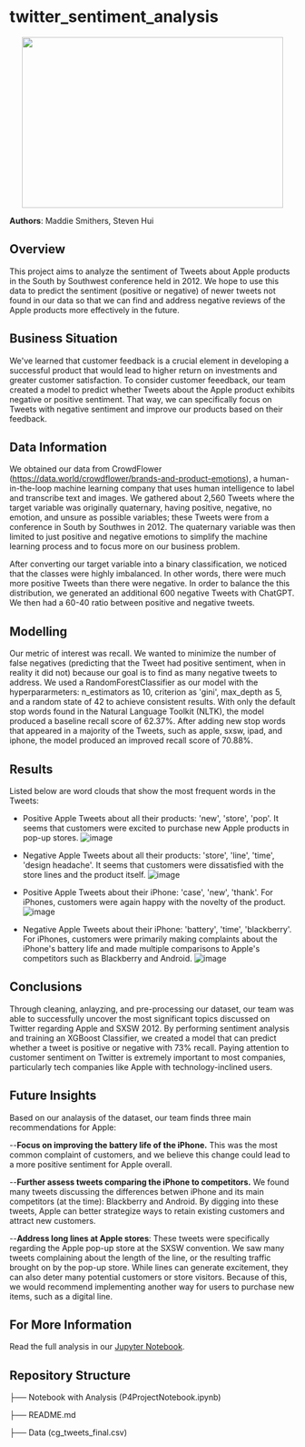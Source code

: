 # twitter_sentiment_analysis

<p align="center">
  <img width="460" height="300" src="https://github.com/xuqc01/twitter_sentiment_analysis/assets/38637431/68380857-9b8f-4b76-b255-0bee0c8ab3ce">
</p>

**Authors**: Maddie Smithers, Steven Hui

## Overview

This project aims to analyze the sentiment of Tweets about Apple products in the South by Southwest conference held in 2012. We hope to use this data to predict the sentiment (positive or negative) of newer tweets not found in our data so that we can find and address negative reviews of the Apple products more effectively in the future.

## Business Situation

We've learned that customer feedback is a crucial element in developing a successful product that would lead to higher return on investments and greater customer satisfaction. To consider customer feeedback, our team created a model to predict whether Tweets about the Apple product exhibits negative or positive sentiment. That way, we can specifically focus on Tweets with negative sentiment and improve our products based on their feedback. 

## Data Information

We obtained our data from CrowdFlower (https://data.world/crowdflower/brands-and-product-emotions), a human-in-the-loop machine learning company that uses human intelligence to label and transcribe text and images. We gathered about 2,560 Tweets where the target variable was originally quaternary, having positive, negative, no emotion, and unsure as possible variables; these Tweets were from a conference in South by Southwes in 2012. The quaternary variable was then limited to just positive and negative emotions to simplify the machine learning process and to focus more on our business problem.

After converting our target variable into a binary classification, we noticed that the classes were highly imbalanced. In other words, there were much more positive Tweets than there were negative. In order to balance the this distribution, we generated an additional 600 negative Tweets with ChatGPT. We then had a 60-40 ratio between positive and negative tweets.
## Modelling

Our metric of interest was recall. We wanted to minimize the number of false negatives (predicting that the Tweet had positive sentiment, when in reality it did not) because our goal is to find as many negative tweets to address. We used a RandomForestClassifier as our model with the hyperpararmeters: n_estimators as 10, criterion as 'gini', max_depth as 5, and a random state of 42 to achieve consistent results. With only the default stop words found in the Natural Language Toolkit (NLTK), the model produced a baseline recall score of 62.37%. After adding new stop words that appeared in a majority of the Tweets, such as apple, sxsw, ipad, and iphone, the model produced an improved recall score of 70.88%. 

## Results

Listed below are word clouds that show the most frequent words in the Tweets:

- Positive Apple Tweets about all their products: 'new', 'store', 'pop'. It seems that customers were excited to purchase new Apple products in pop-up stores.
![image](https://github.com/xuqc01/twitter_sentiment_analysis/assets/38637431/c86b16fb-bc8a-485d-b29c-374cd5bd76ce)

- Negative Apple Tweets about all their products: 'store', 'line', 'time', 'design headache'. It seems that customers were dissatisfied with the store lines and the product itself.
![image](https://github.com/xuqc01/twitter_sentiment_analysis/assets/38637431/2dcdb7d5-01ff-44f0-9e5c-ff1ff8d1a765)

- Positive Apple Tweets about their iPhone: 'case', 'new', 'thank'. For iPhones, customers were again happy with the novelty of the product. 
![image](https://github.com/xuqc01/twitter_sentiment_analysis/assets/38637431/002ee727-e4e6-4761-b745-339db32e5332)

- Negative Apple Tweets about their iPhone: 'battery', 'time', 'blackberry'. For iPhones, customers were primarily making complaints about the iPhone's battery life and made multiple comparisons to Apple's competitors such as Blackberry and Android.
![image](https://github.com/xuqc01/twitter_sentiment_analysis/assets/38637431/02fffa23-ee92-4634-807d-6bd468f0b6ab)

## Conclusions

Through cleaning, anlayzing, and pre-processing our dataset, our team was able to successfully uncover the most significant topics discussed on Twitter regarding Apple and SXSW 2012. By performing sentiment analysis and training an XGBoost Classifier, we created a model that can predict whether a tweet is positive or negative with 73% recall. Paying attention to customer sentiment on Twitter is extremely important to most companies, particularly tech companies like Apple with technology-inclined users.

## Future Insights

Based on our analaysis of the dataset, our team finds three main recommendations for Apple:

--**Focus on improving the battery life of the iPhone.** This was the most common complaint of customers, and we believe this change could lead to a more positive sentiment for Apple overall.

--**Further assess tweets comparing the iPhone to competitors.** We found many tweets discussing the differences betwen iPhone and its main competitors (at the time): Blackberry and Android. By digging into these tweets, Apple can better strategize ways to retain existing customers and attract new customers.

--**Address long lines at Apple stores**: These tweets were specifically regarding the Apple pop-up store at the SXSW convention. We saw many tweets complaining about the length of the line, or the resulting traffic brought on by the pop-up store. While lines can generate excitement, they can also deter many potential customers or store visitors. Because of this, we would recommend implementing another way for users to purchase new items, such as a digital line.

## For More Information

Read the full analysis in our [Jupyter Notebook](https://github.com/xuqc01/twitter_sentiment_analysis/blob/main/P4ProjectNotebook.ipynb).

## Repository Structure

├── Notebook with Analysis (P4ProjectNotebook.ipynb)

├── README.md

├── Data (cg_tweets_final.csv)

